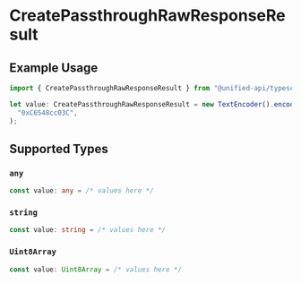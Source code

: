 # CreatePassthroughRawResponseResult

## Example Usage

```typescript
import { CreatePassthroughRawResponseResult } from "@unified-api/typescript-sdk/sdk/models/operations";

let value: CreatePassthroughRawResponseResult = new TextEncoder().encode(
  "0xC6548cc03C",
);
```

## Supported Types

### `any`

```typescript
const value: any = /* values here */
```

### `string`

```typescript
const value: string = /* values here */
```

### `Uint8Array`

```typescript
const value: Uint8Array = /* values here */
```

